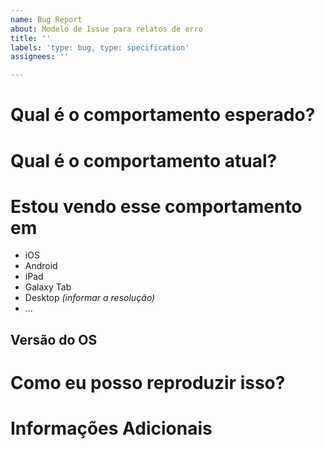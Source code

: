 ```yaml
---
name: Bug Report
about: Modelo de Issue para relatos de erro
title: ''
labels: 'type: bug, type: specification'
assignees: ''

---
```


# Qual é o comportamento esperado?
<!-- Descreva o que deveria acontecer. -->


# Qual é o comportamento atual?
<!-- Descreva o comportamento atual. Informe mensagens de log se relevantes, assim como gravações de tela. -->

<!-- Especialmente em casos de erros, descrever detalhadamente os passos que você seguiu para chegar no comportamento incorreto. Caso os passos para a reprodução do erro sejam mais do que 2 ou 3, use algum **programa para gravar a tela como um GIF** ([Peek](https://www.edivaldobrito.com.br/peek-animated-gif-recorder-no-linux/) para Linux ou [GIF Screen Recorder](http://gifrecorder.com/) no Windows). -->


# Estou vendo esse comportamento em
<!-- Mantenha as linhas com os aparelhos onde esse comportamento está presente -->

- iOS
- Android
- iPad
- Galaxy Tab
- Desktop *(informar a resolução)*
- ...


## Versão do OS
<!-- Exemplo: Android 4.4.2, Celular -->
<!-- Exemplo: iOS 9.2, iPad -->
<!-- Exemplo: Firefox 92.0, Linux -->
<!-- Exemplo: Google Chrome 70.0, Windows 10 -->


# Como eu posso reproduzir isso?
<!-- Informar os passos que você seguiu para que outros possam reproduzir o comportamento observado. Caso **gravações de tela** não tenham sido informadas acima, aqui é uma boa hora. Especificações de trechos de código ou seções do banco seriam úteis, mas não são obrigatórias. Pelo amor de todos os deuses, por favor grave a sua tela se possível. Eu não poderia descrever em palavras o quanto isso ajuda na hora de entender como um erro aconteceu. -->


# Informações Adicionais
<!-- Qualquer comentário adicional sobre a issue que você ache relevante informar. -->

